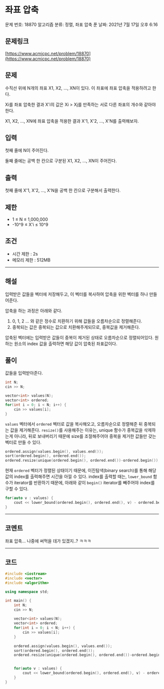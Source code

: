 # 좌표 압축

문제 번호: 18870
알고리즘 분류: 정렬, 좌표 압축
푼 날짜: 2021년 7월 17일 오후 6:16

## 문제링크

[https://www.acmicpc.net/problem/18870](https://www.acmicpc.net/problem/18870)

## 문제

수직선 위에 N개의 좌표 X1, X2, ..., XN이 있다. 이 좌표에 좌표 압축을 적용하려고 한다.

Xi를 좌표 압축한 결과 X'i의 값은 Xi > Xj를 만족하는 서로 다른 좌표의 개수와 같아야 한다.

X1, X2, ..., XN에 좌표 압축을 적용한 결과 X'1, X'2, ..., X'N를 출력해보자.

## 입력

첫째 줄에 N이 주어진다.

둘째 줄에는 공백 한 칸으로 구분된 X1, X2, ..., XN이 주어진다.

## 출력

첫째 줄에 X'1, X'2, ..., X'N을 공백 한 칸으로 구분해서 출력한다.

## 제한

- 1 ≤ N ≤ 1,000,000
- -10^9 ≤ X'i ≤ 10^9

## 조건

- 시간 제한 : 2s
- 메모리 제한 : 512MB

---

## 해설

입력받은 값들을 벡터에 저장해두고, 이 벡터를 복사하여 압축을 위한 벡터를 하나 만들어준다.

압축을 하는 과정은 아래와 같다.

1. 0, 1, 2 ... 와 같은 정수로 치환하기 위해 값들을 오름차순으로 정렬해준다.
2. 중복되는 값은 중복되는 값으로 치환해주게되므로, 중복값을 제거해준다.

압축된 벡터에는 입력받은 값들이 중복이 제거된 상태로 오름차순으로 정렬되어있다. 원하는 원소의 index 값을 출력하면 해당 값이 압축된 좌표값이다.

## 풀이

값들을 입력받아준다.

```cpp
int N;
cin >> N;

vector<int> values(N);
vector<int> ordered;
for(int i = 0; i < N; i++) {
    cin >> values[i];
}
```

`values` 벡터에서 `ordered` 벡터로 값을 복사해오고, 오름차순으로 정렬해준 뒤 중복되는 값을 제거해준다. `resize()`를 사용해주는 이유는, unique 함수가 중복값을 삭제하는게 아니라, 뒤로 보내버리기 때문에 size를 조절해주어야 중복을 제거한 값들만 갖는 벡터로 만들 수 있다.

```cpp
ordered.assign(values.begin(), values.end());
sort(ordered.begin(), ordered.end());
ordered.resize(unique(ordered.begin(), ordered.end())-ordered.begin());
```

현재 `ordered` 벡터가 정렬된 상태이기 때문에, 이진탐색(binary search)를 통해 해당 값의 index를 출력해주면 시간을 아낄 수 있다. index를 출력할 때는, `lower_bound` 함수가 iterator를 반환하기 때문에, 아래와 같이 `begin()` iterator를 빼주어야 index를 구할 수 있다.

```cpp
for(auto v : values) {
    cout << lower_bound(ordered.begin(), ordered.end(), v) - ordered.begin() << ' ';
}
```

---

## 코멘트

좌표 압축... 나중에 써먹을 데가 있겠지..? ㅋㅋㅋ

---

## 코드

```cpp
#include <iostream>
#include <vector>
#include <algorithm>

using namespace std;

int main() {
    int N;
    cin >> N;
    
    vector<int> values(N);
    vector<int> ordered;
    for(int i = 0; i < N; i++) {
        cin >> values[i];
    }
    
    ordered.assign(values.begin(), values.end());
    sort(ordered.begin(), ordered.end());
    ordered.resize(unique(ordered.begin(), ordered.end())-ordered.begin());

    
    for(auto v : values) {
        cout << lower_bound(ordered.begin(), ordered.end(), v) - ordered.begin() << ' ';
    }
}
```